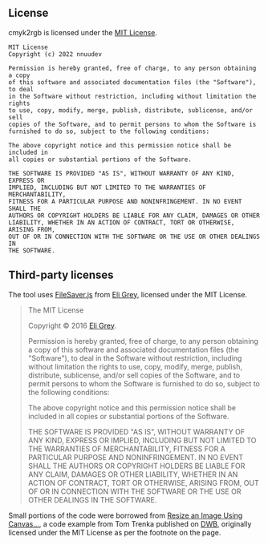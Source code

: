 
License
-------

cmyk2rgb is licensed under the [MIT License](https://opensource.org/licenses/MIT).

    MIT License
    Copyright (c) 2022 nnuudev

    Permission is hereby granted, free of charge, to any person obtaining a copy
    of this software and associated documentation files (the "Software"), to deal
    in the Software without restriction, including without limitation the rights
    to use, copy, modify, merge, publish, distribute, sublicense, and/or sell
    copies of the Software, and to permit persons to whom the Software is
    furnished to do so, subject to the following conditions:

    The above copyright notice and this permission notice shall be included in
    all copies or substantial portions of the Software.

    THE SOFTWARE IS PROVIDED "AS IS", WITHOUT WARRANTY OF ANY KIND, EXPRESS OR
    IMPLIED, INCLUDING BUT NOT LIMITED TO THE WARRANTIES OF MERCHANTABILITY,
    FITNESS FOR A PARTICULAR PURPOSE AND NONINFRINGEMENT. IN NO EVENT SHALL THE
    AUTHORS OR COPYRIGHT HOLDERS BE LIABLE FOR ANY CLAIM, DAMAGES OR OTHER
    LIABILITY, WHETHER IN AN ACTION OF CONTRACT, TORT OR OTHERWISE, ARISING FROM,
    OUT OF OR IN CONNECTION WITH THE SOFTWARE OR THE USE OR OTHER DEALINGS IN
    THE SOFTWARE.

Third-party licenses
--------------------

The tool uses [FileSaver.js](https://github.com/eligrey/FileSaver.js) from [Eli Grey](http://eligrey.com/), licensed under the MIT License. 

> The MIT License
> 
> Copyright © 2016 [Eli Grey](http://eligrey.com).
> 
> Permission is hereby granted, free of charge, to any person obtaining a copy of this software and associated documentation files (the "Software"), to deal in the Software without restriction, including without limitation the rights to use, copy, modify, merge, publish, distribute, sublicense, and/or sell copies of the Software, and to permit persons to whom the Software is furnished to do so, subject to the following conditions:
> 
> The above copyright notice and this permission notice shall be included in all copies or substantial portions of the Software.
> 
> THE SOFTWARE IS PROVIDED "AS IS", WITHOUT WARRANTY OF ANY KIND, EXPRESS OR IMPLIED, INCLUDING BUT NOT LIMITED TO THE WARRANTIES OF MERCHANTABILITY, FITNESS FOR A PARTICULAR PURPOSE AND NONINFRINGEMENT. IN NO EVENT SHALL THE AUTHORS OR COPYRIGHT HOLDERS BE LIABLE FOR ANY CLAIM, DAMAGES OR OTHER LIABILITY, WHETHER IN AN ACTION OF CONTRACT, TORT OR OTHERWISE, ARISING FROM, OUT OF OR IN CONNECTION WITH THE SOFTWARE OR THE USE OR OTHER DEALINGS IN THE SOFTWARE.

Small portions of the code were borrowed from [Resize an Image Using Canvas…](https://davidwalsh.name/resize-image-canvas), a code example from Tom Trenka published on [DWB](https://davidwalsh.name/), originally licensed under the MIT License as per the footnote on the page.
